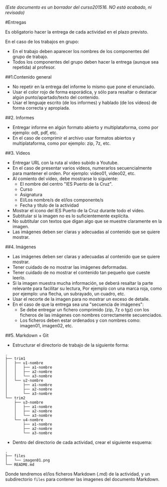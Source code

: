 
*(Este documento es un borrador del curso201516. NO está acabado, ni revisado)*

#Entregas

Es obligatorio hacer la entrega de cada actividad en el plazo previsto.

En el caso de los trabajos en grupo:
* En el trabajo deben aparecer los nombres de los componentes del grupo de trabajo.
* Todos los componentes del grupo deben hacer la entrega (aunque sea repetida) al profesor.

##1.Contenido general

* No repetir en la entrega del informe lo mismo que pone el enunciado.
* Usar el color rojo de forma esporádica, y sólo para resaltar o destacar
algún punto/apartado/texto del contenido.
* Usar el lenguaje escrito (de los informes) y hablado (de los vídeos) 
de forma correcta y apropiada.

##2. Informes

* Entregar informe en algún formato abierto y multiplataforma, como por ejemplo:
odt, pdf, etc.
* En el caso de comprimir el archivo usar formatos abiertos y multiplataforma,
como por ejemplo: zip, 7z, etc.

##3. Vídeos

* Entregar URL con la ruta al vídeo subido a Youtube.
* En el caso de presentar varios vídeos, numerarlos secuencialmente para mantener el orden.
Por ejemplo: video01, video02, etc.
* Al comiento del vídeo, debe mostrarse lo siguiente:
    * El nombre del centro "IES Puerto de la Cruz".
    * Curso
    * Asignatura
    * El/Los nombre/s de el/los componente/s
    * Fecha y título de la actividad
* Mostrar el icono del IES Puerto de la Cruz durante todo el vídeo.
* Subtitular si la imagen no es lo suficientemente explícita.
* No subtitular con textos que digan algo que se muestre claramente en la imagen.
* Las imágenes deben ser claras y adecuadas al contenido que se quiere mostrar.

##4. Imágenes

* Las imágenes deben ser claras y adecuadas al contenido que se quiere mostrar.
* Tener cuidado de no mostrar las imágenes deformadas.
* Tener cuidado de no mostrar el contenido tan pequeño que cueste leerlo.
* Si la imagen muestra mucha información, se deberá resaltar la parte relevante
para facilitar su lectura, Por ejemplo con una marca roja, como por ejemplo:
una flecha, un subrayado, un cuadro, etc.
* Usar el recorte de la imagen para no mostrar un exceso de detalle.
* En el caso de que la entrega sea una "secuencia de imágenes":
    * Se debe entregar un fichero comprimido (zip, 7z o tgz) con los 
    ficheros de las imágenes con nombres correctamente secuenciados.
    * Los ficheros deben estar ordenados y con nombres como: imagen01, imagen02, etc.

##5. Markdown + Git

* Estructurar el directorio de trabajo de la siguiente forma:
```
.
├── trim1
│   ├── u1-nombre
│   │   ├── a1-nombre
│   │   ├── a2-nombre
│   │   └── a3-nombre
│   └── u2-nombre
│       ├── a1-nombre
│       ├── a2-nombre
│       └── a3-nombre
└── trim2
    ├── u3-nombre
    │   ├── a1-nombre
    │   ├── a2-nombre
    │   └── a3-nombre
    └── u4-nombre
        ├── a1-nombre
        ├── a2-nombre
        └── a3-nombre
```
* Dentro del directorio de cada actividad, crear el siguiente esquema:
```
.
├── files
│   └── imagen01.png
└── README.md
```
Donde tendremos el/los ficheros Markdown (.md) de la actividad, y un
subdirectorio `files` para contener las imagenes del documento Markdown.
